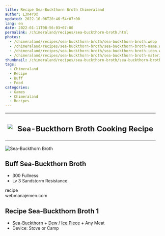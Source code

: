 ```yaml
---
title: Recipe Sea-Buckthorn Broth Chimeraland
author: L3n4r0x
updated: 2022-10-06T20:46:54+07:00
lang: en
date: 2022-01-11T08:56:03+07:00
permalink: /chimeraland/recipes/sea-buckthorn-broth.html
photos:
  - /chimeraland/recipes/sea-buckthorn-broth/sea-buckthorn-broth.webp
  - /chimeraland/recipes/sea-buckthorn-broth/sea-buckthorn-broth-name.webp
  - /chimeraland/recipes/sea-buckthorn-broth/sea-buckthorn-broth-icon.webp
  - /chimeraland/recipes/sea-buckthorn-broth/sea-buckthorn-broth-material.webp
thumbnail: /chimeraland/recipes/sea-buckthorn-broth/sea-buckthorn-broth.webp
tags:
  - Chimeraland
  - Recipe
  - Buff
  - Food
categories:
  - Games
  - Chimeraland
  - Recipes
---
```


<section id="bootstrap-wrapper">
  <link
    rel="stylesheet"
    href="https://rawcdn.githack.com/dimaslanjaka/Web-Manajemen/bb6505ea081a75a7c845f65fb9d939276931c82f/css/bootstrap-4.5-wrapper.css"
  />
  <div class="row mb-2">
    <div class="col-md-12 mb-2">
      <table class="table" id="post-info">
        <tbody>
          <tr>
            <td>
              <img
                class="d-inline-block me-2"
                src="/chimeraland/recipes/sea-buckthorn-broth/sea-buckthorn-broth-icon.webp"
                width="auto"
                height="auto"
              />
            </td>
            <td><h1 class="fs-5">Sea-Buckthorn Broth Cooking Recipe</h1></td>
          </tr>
        </tbody>
      </table>
    </div>
  </div>
  <div class="card mb-2">
    <div class="row g-0">
      <div class="col-sm-4 position-relative mb-2">
        <img
          src="/chimeraland/recipes/sea-buckthorn-broth/sea-buckthorn-broth-material.webp"
          class="card-img fit-cover w-100 h-100"
          alt="Sea-Buckthorn Broth"
          data-fancybox="true"
        />
      </div>
      <div class="col-sm-8 mb-2">
        <div class="card-body">
          <h2 class="card-title fs-5">Buff Sea-Buckthorn Broth</h2>
          <div class="card-text">
            <ul>
              <li>300 Fullness</li>
              <li>Lv 3 Sandstorm Resistance</li>
            </ul>
          </div>
          <span class="badge rounded-pill bg-dark text-white">recipe</span>
        </div>
        <div class="card-footer text-end text-muted">webmanajemen.com</div>
      </div>
    </div>
  </div>
  <div class="row mb-2">
    <div class="col-12 col-lg-6 recipe-item mb-2">
      <div class="card">
        <div class="card-body">
          <h2 class="card-title fs-5">Recipe Sea-Buckthorn Broth 1</h2>
          <div class="card-text">
            <ul>
              <li>
                <a
                  class="text-decoration-none"
                  href="/chimeraland/materials/sea-buckthorn.html"
                  >Sea-Buckthorn</a
                ><span> + </span
                ><a
                  class="text-decoration-none"
                  href="/chimeraland/materials/dew.html"
                  >Dew</a
                ><span> / </span
                ><a
                  class="text-decoration-none"
                  href="/chimeraland/materials/ice-piece.html"
                  >Ice Piece</a
                ><span> + </span>Any Meat
              </li>
              <li>Device: Stove or Camp</li>
            </ul>
          </div>
        </div>
      </div>
    </div>
  </div>
</section>